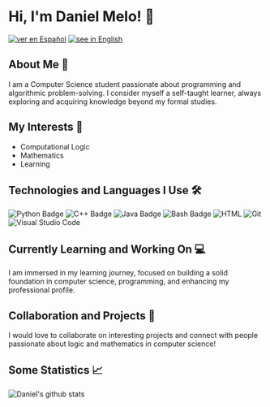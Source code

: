 # Hi, I'm Daniel Melo! 👋

[![ver en Español](https://img.shields.io/badge/-Ver%20en%20Español-05122A?style=flat&logo=esph)](https://github.com/estfloyd/my_personal_repo/blob/main/README.es.md)
[![see in English](https://img.shields.io/badge/-See%20in%20English-05122A?style=flat&logo=esph)](https://github.com/estfloyd/my_personal_repo/blob/main/README.md)


## About Me 🚀

I am a Computer Science student passionate about programming and algorithmic problem-solving. I consider myself a self-taught learner, always exploring and acquiring knowledge beyond my formal studies.

## My Interests 🧠

- Computational Logic
- Mathematics
- Learning

## Technologies and Languages I Use 🛠️
![Python Badge](https://img.shields.io/badge/-Python-05122A?style=flat&logo=Python&logoColor=3776AB)
![C++ Badge](https://img.shields.io/badge/-C++-05122A?style=flat&logo=C%2B%2B&logoColor=00599C)
![Java Badge](https://img.shields.io/badge/-Java-05122A?style=flat&logo=Java&logoColor=007396)
![Bash Badge](https://img.shields.io/badge/-Bash-05122A?style=flat&logo=GNU%20Bash&logoColor=4EAA25)
![HTML](https://img.shields.io/badge/-HTML-05122A?style=flat&logo=HTML5)
![Git](https://img.shields.io/badge/-Git-05122A?style=flat&logo=git)
![Visual Studio Code](https://img.shields.io/badge/-Visual%20Studio%20Code-05122A?style=flat&logo=visual-studio-code&logoColor=007ACC)

## Currently Learning and Working On 💻

I am immersed in my learning journey, focused on building a solid foundation in computer science, programming, and enhancing my professional profile.

## Collaboration and Projects 🤝

I would love to collaborate on interesting projects and connect with people passionate about logic and mathematics in computer science!

## Some Statistics 📈

![Daniel's github stats](https://github-readme-stats.vercel.app/api?username=estfloyd)

